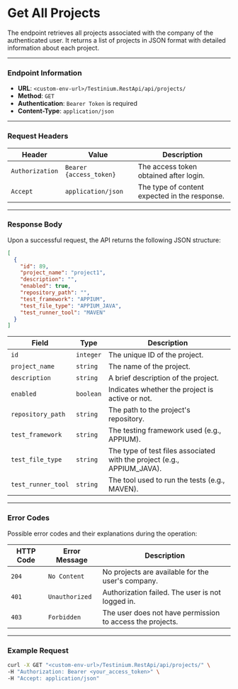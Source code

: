 # Get All Projects

The endpoint retrieves all projects associated with the company of the authenticated user. It returns a list of projects in JSON format with detailed information about each project.

***

### Endpoint Information

* **URL**: `<custom-env-url>/Testinium.RestApi/api/projects/`
* **Method**: `GET`
* **Authentication**: `Bearer Token` is required
* **Content-Type**: `application/json`

***

### Request Headers

| Header          | Value                   | Description                                   |
| --------------- | ----------------------- | --------------------------------------------- |
| `Authorization` | `Bearer {access_token}` | The access token obtained after login.        |
| `Accept`        | `application/json`      | The type of content expected in the response. |

***

### Response Body

Upon a successful request, the API returns the following JSON structure:

```json
[
  {
    "id": 89,
    "project_name": "project1",
    "description": "",
    "enabled": true,
    "repository_path": "",
    "test_framework": "APPIUM",
    "test_file_type": "APPIUM_JAVA",
    "test_runner_tool": "MAVEN"
  }
]
```

| Field              | Type      | Description                                                              |
| ------------------ | --------- | ------------------------------------------------------------------------ |
| `id`               | `integer` | The unique ID of the project.                                            |
| `project_name`     | `string`  | The name of the project.                                                 |
| `description`      | `string`  | A brief description of the project.                                      |
| `enabled`          | `boolean` | Indicates whether the project is active or not.                          |
| `repository_path`  | `string`  | The path to the project's repository.                                    |
| `test_framework`   | `string`  | The testing framework used (e.g., APPIUM).                               |
| `test_file_type`   | `string`  | The type of test files associated with the project (e.g., APPIUM\_JAVA). |
| `test_runner_tool` | `string`  | The tool used to run the tests (e.g., MAVEN).                            |

***

### Error Codes

Possible error codes and their explanations during the operation:

| HTTP Code | Error Message  | Description                                               |
| --------- | -------------- | --------------------------------------------------------- |
| `204`     | `No Content`   | No projects are available for the user's company.         |
| `401`     | `Unauthorized` | Authorization failed. The user is not logged in.          |
| `403`     | `Forbidden`    | The user does not have permission to access the projects. |

***

### Example Request

```bash
curl -X GET "<custom-env-url>/Testinium.RestApi/api/projects/" \
-H "Authorization: Bearer <your_access_token>" \
-H "Accept: application/json"
```

